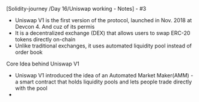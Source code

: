 
[Solidity-journey /Day 16/Uniswap working - Notes] -  #3

- Uniswap V1 is the first version of the protocol, launched in Nov. 2018 at Devcon 4. And cuz of its permis
- It is a decentralized exchange (DEX) that allows users to swap ERC-20 tokens directly on-chain 
- Unlike traditional exchanges, it uses automated liquidity pool instead of order book 



Core Idea behind Uniswap V1 

- Uniswap V1 introduced the idea of an Automated Market Maker(AMM) - a smart contract that holds liquidity pools and lets people trade directly with the pool 
- 
